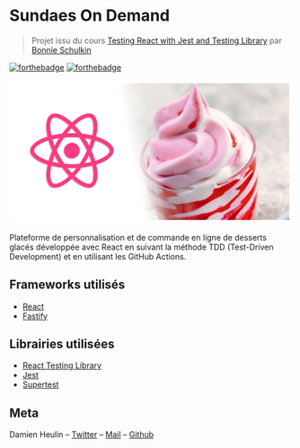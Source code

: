 # Sundaes On Demand
> Projet issu du cours [Testing React with Jest and Testing Library](https://www.udemy.com/course/react-testing-library/) par [Bonnie Schulkin](https://github.com/bonnie)

[![forthebadge](https://forthebadge.com/images/badges/built-with-love.svg)](https://forthebadge.com) [![forthebadge](https://forthebadge.com/images/badges/made-with-javascript.svg)](https://forthebadge.com)

![Sundaes On Demand logo](./docs/sundaes_logo.png)

Plateforme de personnalisation et de commande en ligne de desserts glacés développée avec React en suivant la méthode TDD (Test-Driven Development) et en utilisant les GitHub Actions.

## Frameworks utilisés

- [React](https://fr.reactjs.org/)
- [Fastify](https://www.fastify.io/)

## Librairies utilisées

- [React Testing Library](https://testing-library.com/)
- [Jest](https://jestjs.io/)
- [Supertest](https://github.com/visionmedia/supertest)

## Meta
Damien Heulin – [Twitter](https://twitter.com/damien_hl) – [Mail](mailto:damienheulin87@gmail.com) – [Github](https://github.com/damien-hl)